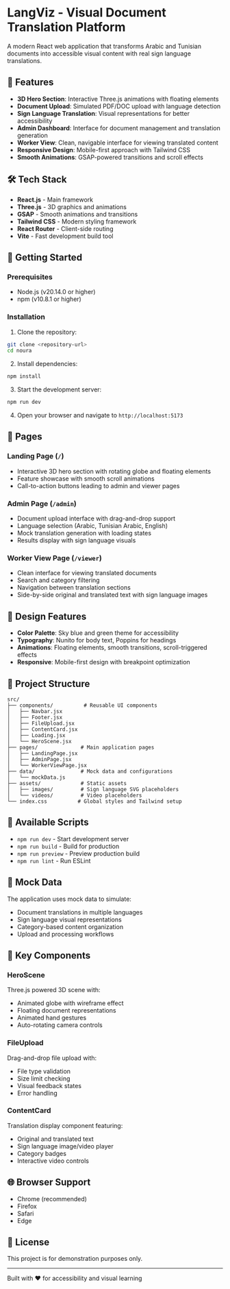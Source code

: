 # LangViz - Visual Document Translation Platform

A modern React web application that transforms Arabic and Tunisian documents into accessible visual content with real sign language translations.

## 🌟 Features

- **3D Hero Section**: Interactive Three.js animations with floating elements
- **Document Upload**: Simulated PDF/DOC upload with language detection
- **Sign Language Translation**: Visual representations for better accessibility
- **Admin Dashboard**: Interface for document management and translation generation
- **Worker View**: Clean, navigable interface for viewing translated content
- **Responsive Design**: Mobile-first approach with Tailwind CSS
- **Smooth Animations**: GSAP-powered transitions and scroll effects

## 🛠️ Tech Stack

- **React.js** - Main framework
- **Three.js** - 3D graphics and animations
- **GSAP** - Smooth animations and transitions
- **Tailwind CSS** - Modern styling framework
- **React Router** - Client-side routing
- **Vite** - Fast development build tool

## 🚀 Getting Started

### Prerequisites

- Node.js (v20.14.0 or higher)
- npm (v10.8.1 or higher)

### Installation

1. Clone the repository:

```bash
git clone <repository-url>
cd noura
```

2. Install dependencies:

```bash
npm install
```

3. Start the development server:

```bash
npm run dev
```

4. Open your browser and navigate to `http://localhost:5173`

## 📱 Pages

### Landing Page (`/`)

- Interactive 3D hero section with rotating globe and floating elements
- Feature showcase with smooth scroll animations
- Call-to-action buttons leading to admin and viewer pages

### Admin Page (`/admin`)

- Document upload interface with drag-and-drop support
- Language selection (Arabic, Tunisian Arabic, English)
- Mock translation generation with loading states
- Results display with sign language visuals

### Worker View Page (`/viewer`)

- Clean interface for viewing translated documents
- Search and category filtering
- Navigation between translation sections
- Side-by-side original and translated text with sign language images

## 🎨 Design Features

- **Color Palette**: Sky blue and green theme for accessibility
- **Typography**: Nunito for body text, Poppins for headings
- **Animations**: Floating elements, smooth transitions, scroll-triggered effects
- **Responsive**: Mobile-first design with breakpoint optimization

## 📁 Project Structure

```
src/
├── components/          # Reusable UI components
│   ├── Navbar.jsx
│   ├── Footer.jsx
│   ├── FileUpload.jsx
│   ├── ContentCard.jsx
│   ├── Loading.jsx
│   └── HeroScene.jsx
├── pages/              # Main application pages
│   ├── LandingPage.jsx
│   ├── AdminPage.jsx
│   └── WorkerViewPage.jsx
├── data/               # Mock data and configurations
│   └── mockData.js
├── assets/             # Static assets
│   ├── images/         # Sign language SVG placeholders
│   └── videos/         # Video placeholders
└── index.css          # Global styles and Tailwind setup
```

## 🔧 Available Scripts

- `npm run dev` - Start development server
- `npm run build` - Build for production
- `npm run preview` - Preview production build
- `npm run lint` - Run ESLint

## 📝 Mock Data

The application uses mock data to simulate:

- Document translations in multiple languages
- Sign language visual representations
- Category-based content organization
- Upload and processing workflows

## 🎯 Key Components

### HeroScene

Three.js powered 3D scene with:

- Animated globe with wireframe effect
- Floating document representations
- Animated hand gestures
- Auto-rotating camera controls

### FileUpload

Drag-and-drop file upload with:

- File type validation
- Size limit checking
- Visual feedback states
- Error handling

### ContentCard

Translation display component featuring:

- Original and translated text
- Sign language image/video player
- Category badges
- Interactive video controls

## 🌐 Browser Support

- Chrome (recommended)
- Firefox
- Safari
- Edge

## 📄 License

This project is for demonstration purposes only.

---

Built with ❤️ for accessibility and visual learning
